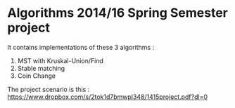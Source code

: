 # Algorithms 2014/16 Spring Semester project 

It contains implementations of these 3 algorithms :
  1. MST with Kruskal-Union/Find
  2. Stable matching
  3. Coin Change 
  
The project scenario is this : 
https://www.dropbox.com/s/2tok1d7bmwpl348/1415project.pdf?dl=0

